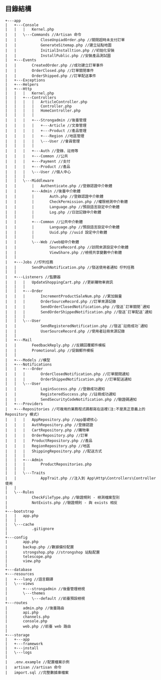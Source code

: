 ## 目錄結構```+---app|   +---Console|   |   |   Kernel.php|   |   \---Commands //Artisan 命令|   |           CloseUnpiadOrder.php //關閉超時未支付訂單|   |           GenerateSitemap.php //建立站點地圖|   |           InitialInstalltion.php //初始化安裝|   |           InstallPublic.php //安裝產品測試圖|   +---Events|   |       CreatedOrder.php //成功建立訂單事件|   |       OrderClosed.php //訂單關閉事件|   |       OrderShipped.php //訂單配送事件|   +---Exceptions|   +---Helpers|   +---Http|   |   |   Kernel.php|   |   +---Controllers|   |   |   |   ArticleController.php|   |   |   |   Controller.php|   |   |   |   HomeController.php|   |   |   |   |   |   |   +---Strongadmin //後臺管理|   |   |   |   +---Article //文章管理|   |   |   |   +---Product //產品管理|   |   |   |   +---Region //地區管理|   |   |   |   \---User //會員管理|   |   |   |        |   |   |   +---Auth //登錄、註冊等|   |   |   +---Common //公共|   |   |   +---Payment //支付|   |   |   +---Product //產品|   |   |   \---User //個人中心|   |   |           |   |   \---Middleware|   |       |   Authenticate.php //登錄認證中介軟體|   |       +---Admin //後臺中介軟體|   |       |       Auth.php //登錄認證中介軟體|   |       |       CheckPermission.php //權限檢測中介軟體|   |       |       Language.php //預設語言設定中介軟體|   |       |       Log.php //日誌記錄中介軟體|   |       |       |   |       +---Common //公共中介軟體|   |       |       Language.php //預設語言設定中介軟體|   |       |       Uuid.php //uuid 設定中介軟體|   |       |       |   |       \---Web //web組中介軟體|   |               SourceRecord.php //訪問來源設定中介軟體|   |               ViewShare.php //檢視共享變數中介軟體|   |               |   +---Jobs //佇列任務|   |       SendPushNotification.php //發送使用者通知 佇列任務|   |       |   +---Listeners //監聽器|   |   |   UpdateShoppingCart.php //更新購物車資訊|   |   |   |   |   +---Order|   |   |       IncrementProductSaleNum.php //累加銷量|   |   |       OrderSourceRecord.php //訂單來源記錄|   |   |       SendOrderClosedNotification.php //發送`訂單關閉`通知|   |   |       SendOrderShippedNotification.php //發送`訂單配送`通知|   |   |       |   |   \---User|   |           SendRegisteredNotification.php //發送`註冊成功`通知|   |           UserSourceRecord.php //使用者註冊來源記錄|   |           |   +---Mail|   |       FeedbackReply.php //反饋回覆郵件模板|   |       Promotional.php //促銷郵件模板|   |       |   +---Models //模型|   +---Notifications|   |   +---Order|   |   |       OrderClosedNotification.php //訂單關閉通知|   |   |       OrderShippedNotification.php //訂單配送通知|   |   \---User|   |           LoginSuccess.php //登錄成功通知|   |           RegisteredSuccess.php //註冊成功通知|   |           SendSecurityCodeNotification.php //驗證碼通知|   +---Providers|   +---Repositories //可複用的業務程式碼都寫在這裡(注:不是真正意義上的 Repository 模式)|   |   |   AppRepository.php //app基礎核心|   |   |   AuthRepository.php //登錄認證|   |   |   CartRepository.php //購物車|   |   |   OrderRepository.php //訂單|   |   |   ProductRepository.php //產品|   |   |   RegionRepository.php //地區|   |   |   ShippingRepository.php //配送方式|   |   |   |   |   +---Admin|   |   |       ProductRepositories.php|   |   |       |   |   \---Traits|   |           AppTrait.php //注入到 App\Http\Controllers\Controller 使用|   |           |   \---Rules|           CheckFileType.php //驗證規則 - 檢測檔案型別|           NotExists.php //驗證規則 - 與 exists 相反|           +---bootstrap|   |   app.php|   |   |   \---cache|           .gitignore|           +---config|       app.php|       backup.php //數據備份配置|       strongshop.php //strongshop 站點配置|       telescope.php|       view.php|       +---database+---resources|   +---lang //語言翻譯|   \---views|       +---strongadmin //後臺管理檢視|       \---themes|           \---default //前臺預設檢視+---routes|       admin.php //後臺路由|       api.php|       channels.php|       console.php|       web.php //前臺 web 路由|       +---storage|   +---app|   +---framework|   +---install|   \---logs|  |   .env.example //配置檔案示例|   artisan //artisan 命令|   import.sql //完整數據庫檔案            ```